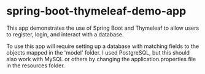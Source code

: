# spring-boot-thymeleaf-demo-app

This app demonstrates the use of Spring Boot and Thymeleaf to allow users to register, login, and interact with a database.

To use this app will require setting up a database with matching fields to the objects mapped in the 'model' folder. I used PostgreSQL, but this should also work with MySQL or others by changing the application.properties file in the resources folder.
